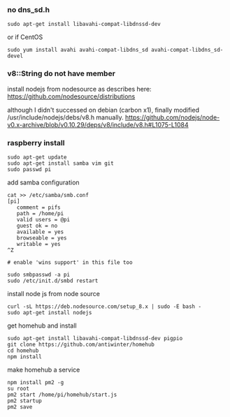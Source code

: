 ### no dns_sd.h
```
sudo apt-get install libavahi-compat-libdnssd-dev
```
or if CentOS
```
sudo yum install avahi avahi-compat-libdns_sd avahi-compat-libdns_sd-devel
```

### v8::String do not have member
install nodejs from nodesource as describes here:
https://github.com/nodesource/distributions

although I didn't successed on debian (carbon x1), finally modified /usr/include/nodejs/debs/v8.h manually.
https://github.com/nodejs/node-v0.x-archive/blob/v0.10.29/deps/v8/include/v8.h#L1075-L1084


### raspberry install
```
sudo apt-get update
sudo apt-get install samba vim git
sudo passwd pi
```

add samba configuration
```
cat >> /etc/samba/smb.conf
[pi]
   comment = pifs
   path = /home/pi
   valid users = @pi
   guest ok = no
   available = yes
   browseable = yes
   writable = yes
^Z

# enable 'wins support' in this file too

sudo smbpasswd -a pi
sudo /etc/init.d/smbd restart
```

install node js from node source
```
curl -sL https://deb.nodesource.com/setup_8.x | sudo -E bash -
sudo apt-get install nodejs
```

get homehub and install
```
sudo apt-get install libavahi-compat-libdnssd-dev pigpio
git clone https://github.com/antiwinter/homehub
cd homehub
npm install
```

make homehub a service
```
npm install pm2 -g
su root
pm2 start /home/pi/homehub/start.js
pm2 startup
pm2 save
```


